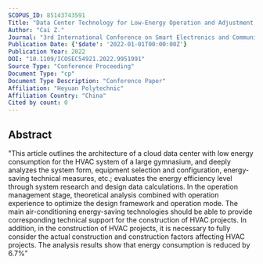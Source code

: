 ```yaml
---
SCOPUS_ID: 85143743591
Title: "Data Center Technology for Low-Energy Operation and Adjustment of HVAC Systems in Large Gymnasiums"
Author: "Cai Z."
Journal: "3rd International Conference on Smart Electronics and Communication, ICOSEC 2022 - Proceedings"
Publication Date: {'$date': '2022-01-01T00:00:00Z'}
Publication Year: 2022
DOI: "10.1109/ICOSEC54921.2022.9951991"
Source Type: "Conference Proceeding"
Document Type: "cp"
Document Type Description: "Conference Paper"
Affiliation: "Heyuan Polytechnic"
Affiliation Country: "China"
Cited by count: 0
---
```


## Abstract
"This article outlines the architecture of a cloud data center with low energy consumption for the HVAC system of a large gymnasium, and deeply analyzes the system form, equipment selection and configuration, energy-saving technical measures, etc.; evaluates the energy efficiency level through system research and design data calculations. In the operation management stage, theoretical analysis combined with operation experience to optimize the design framework and operation mode. The main air-conditioning energy-saving technologies should be able to provide corresponding technical support for the construction of HVAC projects. In addition, in the construction of HVAC projects, it is necessary to fully consider the actual construction and construction factors affecting HVAC projects. The analysis results show that energy consumption is reduced by 6.7%"
